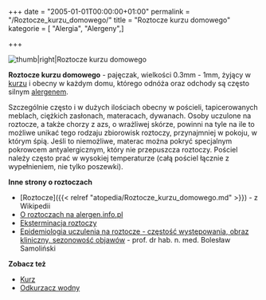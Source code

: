 +++
date = "2005-01-01T00:00:00+01:00"
permalink = "/Roztocze_kurzu_domowego/"
title = "Roztocze kurzu domowego"
kategorie = [ "Alergia", "Alergeny",]

+++

![](/images/House_Dust_Mite.jpg "thumb|right|Roztocze kurzu domowego")

**Roztocze kurzu domowego** - pajęczak, wielkości 0.3mm - 1mm, żyjący w [kurzu](/atopedia/Kurz) i obecny w każdym domu, którego odnóża oraz odchody są często silnym [alergenem](/atopedia/Alergen).

Szczególnie często i w dużych ilościach obecny w pościeli, tapicerowanych meblach, ciężkich zasłonach, materacach, dywanach. Osoby uczulone na roztocze, a także chorzy z azs, o wrażliwej skórze, powinni na tyle na ile to możliwe unikać tego rodzaju zbiorowisk roztoczy, przynajmniej w pokoju, w którym śpią. Jeśli to niemożliwe, materac można pokryć specjalnym pokrowcem antyalergicznym, który nie przepuszcza roztoczy. Pościel należy często prać w wysokiej temperaturze (całą pościel łącznie z wypełnieniem, nie tylko poszewki).

**Inne strony o roztoczach**

-   [Roztocze]({{< relref "atopedia/Roztocze_kurzu_domowego.md" >}}) - z Wikipedii
-   [O roztoczach na alergen.info.pl](http://www.alergen.info.pl/Alergeny/Roztocze_kurzu_domowego)
-   [Eksterminacja roztoczy](http://www.alertex.pl/main.php)
-   [Epidemiologia uczulenia na roztocze - częstość występowania, obraz kliniczny, sezonowość objawów](http://www.alergia.org.pl/lek.arch1/archiwum/99_03/epidemiologia.html) - prof. dr hab. n. med. Bolesław Samoliński

**Zobacz też**

-   [Kurz](/atopedia/Kurz)
-   [Odkurzacz wodny](/atopedia/Odkurzacz_wodny)
